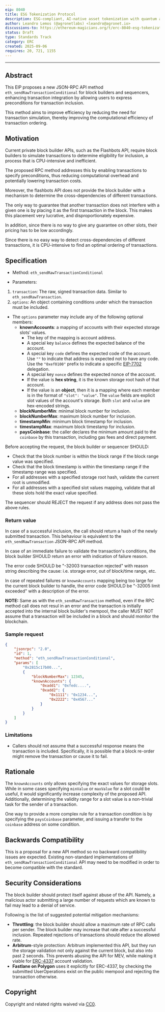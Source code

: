 ```yaml
---
eip: 8040
title: ESG Tokenization Protocol
description: ESG-compliant, AI-native asset tokenization with quantum auditability and lifecycle integrity.
author: Leandro Lemos (@agronetlabs) <leandro@agronet.io>
discussions-to: https://ethereum-magicians.org/t/erc-8040-esg-tokenization-protocol/25846
status: Draft
type: Standards Track
category: ERC
created: 2025-09-06
requires: 20, 721, 1155
---
```

---

## Abstract

This EIP proposes a new JSON-RPC API method `eth_sendRawTransactionConditional` for block builders and sequencers,
enhancing transaction integration by allowing users to express preconditions for transaction inclusion.

This method aims to improve efficiency by reducing the need for transaction simulation,
thereby improving the computational efficiency of transaction ordering.

## Motivation

Current private block builder APIs, such as the Flashbots API,
require block builders to simulate transactions to determine eligibility for inclusion,
a process that is CPU-intensive and inefficient.

The proposed RPC method addresses this by enabling transactions to specify preconditions,
thus reducing computational overhead and potentially lowering transaction costs.

Moreover, the flashbots API does not provide the block builder with a mechanism to determine the
cross-dependencies of different transactions.

The only way to guarantee that another transaction does not interfere with a given one is by placing
it as the first transaction in the block.
This makes this placement very lucrative, and disproportionately expensive.

In addition, since there is no way to give any guarantee on other slots, their pricing has to be low accordingly.

Since there is no easy way to detect cross-dependencies of different transactions,
it is CPU-intensive to find an optimal ordering of transactions.

## Specification

* Method: `eth_sendRawTransactionConditional`

* Parameters:

1. `transaction`: The raw, signed transaction data. Similar to `eth_sendRawTransaction`.
2. `options`: An object containing conditions under which the transaction must be included.
* The `options` parameter may include any of the following optional members:
    * **knownAccounts**: a mapping of accounts with their expected storage slots' values.
        * The key of the mapping is account address.
        * A special key `balance` defines the expected balance of the account.
        * A special key `code` defines the expected code of the account.
          Use `""` to indicate that address is expected not to have any code.
          Use the `"0xef0100"` prefix to indicate a specific [EIP-7702](./eip-7702.md) delegation.
        * A special key `nonce` defines the expected nonce of the account.
        * If the value is **hex string**, it is the known storage root hash of that account.
        * If the value is an **object**, then it is a mapping where each member is in the format of `"slot": "value"`.
          The `value` fields are explicit slot values of the account's storage.
          Both `slot` and `value` are hex-encoded strings.
    * **blockNumberMin**: minimal block number for inclusion.
    * **blockNumberMax**: maximum block number for inclusion.
    * **timestampMin**: minimum block timestamp for inclusion.
    * **timestampMax**: maximum block timestamp for inclusion.
    * **paysCoinbase**: the caller declares the minimum amount paid to the `coinbase` by this transaction,
      including gas fees and direct payment.

Before accepting the request, the block builder or sequencer SHOULD:

* Check that the block number is within the block range if the block range value was specified.
* Check that the block timestamp is within the timestamp range if the timestamp range was specified.
* For all addresses with a specified storage root hash, validate the current root is unmodified.
* For all addresses with a specified slot values mapping, validate that all these slots hold the exact value specified.

The sequencer should REJECT the request if any address does not pass the above rules.

### Return value

In case of a successful inclusion, the call should return a hash of the newly submitted transaction.
This behaviour is equivalent to the `eth_sendRawTransaction` JSON-RPC API method.

In case of an immediate failure to validate the transaction's conditions,
the block builder SHOULD return an error with indication of failure reason.

The error code SHOULD be "-32003 transaction rejected" with reason string describing the cause:
i.e. storage error, out of block/time range, etc.

In case of repeated failures or `knownAccounts` mapping being too large for the current block builder to handle,
the error code SHOULD be "-32005 limit exceeded" with a description of the error.

**NOTE:** Same as with the `eth_sendRawTransaction` method,
even if the RPC method call does not resul in an error and the transaction is
initially accepted into the internal block builder's mempool,
the caller MUST NOT assume that a transaction will be included in a block and should monitor the blockchain.

### Sample request
```json
{
    "jsonrpc": "2.0",
    "id": 1,
    "method": "eth_sendRawTransactionConditional",
    "params": [
        "0x2815c17b00...",
        {
            "blockNumberMax": 12345,
            "knownAccounts": {
                "0xadd1": "0xfedc....",
                "0xadd2": { 
                    "0x1111": "0x1234...",
                    "0x2222": "0x4567..."
                }
            }     
        } 
    ]
}
```

### Limitations

- Callers should not assume that a successful response means the transaction is included.
  Specifically, it is possible that a block re-order might remove the transaction or cause it to fail.

## Rationale

The `knownAccounts` only allows specifying the exact values for storage slots.
While in some cases specifying `minValue` or `maxValue` for a slot could be useful,
it would significantly increase complexity of the proposed API.
Additionally, determining the validity range for a slot value is a non-trivial task for the sender of a transaction.

One way to provide a more complex rule for a transaction condition is by specifying the `paysCoinbase` parameter,
and issuing a transfer to the `coinbase` address on some condition.

## Backwards Compatibility

This is a proposal for a new API method so no backward compatibility issues are expected.
Existing non-standard implementations of `eth_sendRawTransactionConditional` API may need to be modified in order to
become compatible with the standard.

## Security Considerations

The block builder should protect itself against abuse of the API.
Namely, a malicious actor submitting a large number of requests which are known to fail may lead to a denial of service.

Following is the list of suggested potential mitigation mechanisms:

* **Throttling**: the block builder should allow a maximum rate of RPC calls per sender.
  The block builder may increase that rate after a successful inclusion.
  Repeated rejections of transactions should reduce the allowed rate.
* **Arbitrum**-style protection: Arbitrum implemented this API, but they run the storage validation not only
  against the current block, but also into past 2 seconds.
  This prevents abusing the API for MEV, while making it viable for [ERC-4337](./eip-4337.md) account validation.
* **Fastlane on Polygon** uses it explicitly for ERC-4337,
  by checking the submitted UserOperations exist on the public mempool and rejecting the transaction otherwise.

## Copyright

Copyright and related rights waived via [CC0](../LICENSE.md).

